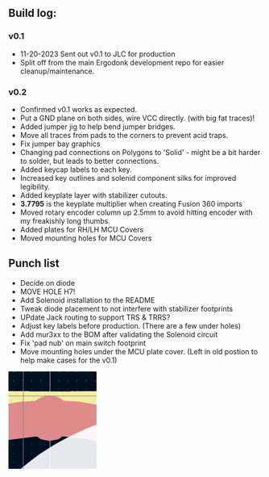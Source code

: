 ## Build log:
### v0.1
* 11-20-2023 Sent out v0.1 to JLC for production
* Split off from the main Ergodonk development repo for easier cleanup/maintenance.

### v0.2
* Confirmed v0.1 works as expected.
* Put a GND plane on both sides, wire VCC directly. (with big fat traces)!
* Added jumper jig to help bend jumper bridges.
* Move all traces from pads to the corners to prevent acid traps.
* Fix jumper bay graphics
* Changing pad connections on Polygons to 'Solid' - might be a bit harder to solder, but leads to better connections.
* Added keycap labels to each key.
* Increased key outlines and solenid component silks for improved legibility.
* Added keyplate layer with stabilizer cutouts.
* **3.7795** is the keyplate multiplier when creating Fusion 360 imports
* Moved rotary encoder column up 2.5mm to avoid hitting encoder with my freakishly long thumbs.
* Added plates for RH/LH MCU Covers
* Moved mounting holes for MCU Covers

## Punch list
* Decide on diode 
* MOVE HOLE H7!
* Add Solenoid installation to the README
* Tweak diode placement to not interfere with stabilizer footprints
* UPdate Jack routing to support TRS & TRRS?
* Adjust key labels before production. (There are a few under holes)
* Add mur3xx to the BOM after validating the Solenoid circuit
* Fix 'pad nub' on main switch footprint
* Move mounting holes under the MCU plate cover. (Left in old postion to help make cases for the v0.1)

![pad nub](images/pad_nub.png)